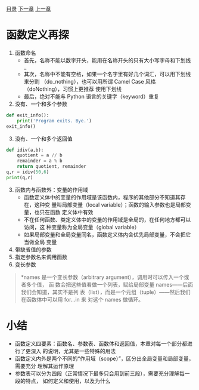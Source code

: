 [目录](README.md)   [下一章](python-2002.md)    [上一章](python-1010.md)
# 函数定义再探
1. 函数命名
    - 首先，名称不能以数字开头，能用在名称开头的只有大小写字母和下划线 _
    - 其次，名称中不能有空格，如果一个名字里有好几个词汇，可以用下划线来分割     （do_nothing），也可以用所谓 Camel Case 风格（doNothing），习惯上更推荐    使用下划线
    - 最后，绝对不能与 Python 语言的关键字（keyword）重复
2. 没有、一个和多个参数
```python
def exit_info():
    print('Program exits. Bye.')
exit_info()
```
3. 没有、一个和多个返回值
```python
def idiv(a,b):
    quotient = a // b
    remainder = a % b
    return quotient, remainder
q,r = idiv(50,6)
print(q,r)
```
3. 函数内与函数外：变量的作用域
    * 函数定义体中的变量的作用域是该函数内，程序的其他部分不知道其存在，这种变    量叫局部变量（local variable）；函数的输入参数也是局部变量，也只在函数     定义体中有效
    * 不在任何函数、类定义体中的变量的作用域是全局的，在任何地方都可以访问，这    种变量称为全局变量（global variable）
    * 如果局部变量和全局变量同名，函数定义体内会优先局部变量，不会把它当做全局    变量
4. 带缺省值的参数  
5. 指定参数名来调用函数
6. 变长参数
> *names 是一个变长参数（arbitrary argument），调用时可以传入一个或者多个值，     函 数会把这些值看做一个列表，赋给局部变量 names——后面我们会知道，其实不是列     表（list），而是一个元组（tuple）——然后我们在函数体中可以用 for...in 来        对这个 names 做循环。

# 小结
* 函数定义四要素：函数名、参数表、函数体和返回值，本章对每一个部分都进行了更深入   的说明，尤其是一些特殊的用法
* 函数定义内外是两个不同的“作用域（scope）”，区分出全局变量和局部变量，需要充分   理解其运作原理
* 参数表可以分为四段（正常情况下最多只会用到前三段），需要充分理解每一段的特点，   如何定义和使用，以及为什么



